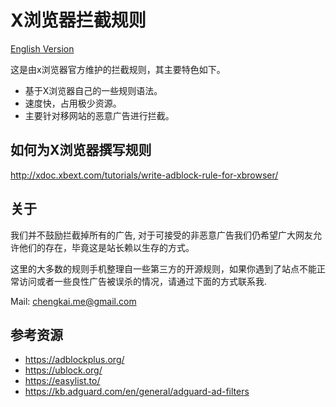 # X浏览器拦截规则

[English Version](README_EN.md)


这是由x浏览器官方维护的拦截规则，其主要特色如下。



- 基于X浏览器自己的一些规则语法。
- 速度快，占用极少资源。
- 主要针对移网站的恶意广告进行拦截。


## 如何为X浏览器撰写规则

http://xdoc.xbext.com/tutorials/write-adblock-rule-for-xbrowser/

## 关于


我们并不鼓励拦截掉所有的广告, 对于可接受的非恶意广告我们仍希望广大网友允许他们的存在，毕竟这是站长赖以生存的方式。

这里的大多数的规则手机整理自一些第三方的开源规则，如果你遇到了站点不能正常访问或者一些良性广告被误杀的情况，请通过下面的方式联系我.



Mail: chengkai.me@gmail.com

## 参考资源


- https://adblockplus.org/
- https://ublock.org/
- https://easylist.to/
- https://kb.adguard.com/en/general/adguard-ad-filters



